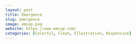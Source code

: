 ```yaml
---
layout: post
title: Emergence
slug: emergence
image: emcap.png
website: https://www.emcap.com/
categories: [Colorful, Clean, Illustration, Responsive]
---
```

